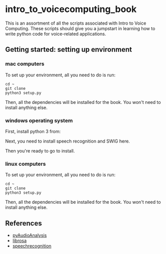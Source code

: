 # intro_to_voicecomputing_book

This is an assortment of all the scripts associated with Intro to Voice Computing. These scripts should give you a jumpstart in learning how to write python code for voice-related applications. 

## Getting started: setting up environment

### mac computers

To set up your environment, all you need to do is run:

    cd ~
    git clone 
    python3 setup.py 
    
Then, all the dependencies will be installed for the book. You won't need to install anything else. 

### windows operating system

First, install python 3 from:

Next, you need to install speech recognition and SWIG here.

Then you're ready to go to install.

### linux computers 

To set up your environment, all you need to do is run:

    cd ~
    git clone 
    python3 setup.py 
    
Then, all the dependencies will be installed for the book. You won't need to install anything else. 

## References 
* [pyAudioAnalysis](https://github.com/tyiannak/pyAudioAnalysis)
* [librosa](https://github.com/librosa/librosa)
* [speechrecognition](https://pypi.org/project/SpeechRecognition/)
